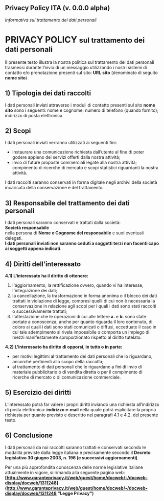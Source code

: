 ## Privacy Policy ITA (v. 0.0.0 alpha)

*Informativa sul trattamento dei dati personali* 

# PRIVACY POLICY <small>sul trattamento dei dati personali</small>

Il presente testo illustra la nostra politica sul trattamento dei dati personali trasmessi durante l’invio di un messaggio utilizzando i nostri sistemi di contatto e/o prenotazione presenti sul sito: **URL sito** (denominato di seguito **nome sito**)

## 1) Tipologia dei dati raccolti

I dati personali inviati attraverso i moduli di contatto presenti sul sito **nome sito** sono i seguenti: nome e cognome; numero di telefono (quando fornito); indirizzo di posta elettronica.

## 2) Scopi

I dati personali inviati verranno utilizzati ai seguenti fini: 
* instaurare una comunicazione richiesta dall’utente al fine di poter godere appieno dei servizi offerti dalla nostra attività; 
* invio di future proposte commerciali legate alla nostra attività; compimento di ricerche di mercato e scopi statistici riguardanti la nostra attività. 

I dati raccolti saranno conservati in forma digitale negli archivi della società incaricata della conservazione e del trattamento.

## 3) Responsabile del trattamento dei dati personali

I dati personali saranno conservati e trattati dalla società:  
**Società responsabile**  
nella persona di **Nome e Cognome del responsabile** e suoi eventuali delegati.  
**I dati personali inviati non saranno ceduti a soggetti terzi non facenti capo ai soggetti appena indicati.**

## 4) Diritti dell’interessato

**4.1) L’interessato ha il diritto di ottenere:**

1.  l'aggiornamento, la rettificazione ovvero, quando vi ha interesse, l'integrazione dei dati;
2.  la cancellazione, la trasformazione in forma anonima o il blocco dei dati trattati in violazione di legge, compresi quelli di cui non è necessaria la conservazione in relazione agli scopi per i quali i dati sono stati raccolti o successivamente trattati;
3.  l'attestazione che le operazioni di cui alle lettere **a.** e **b.** sono state portate a conoscenza, anche per quanto riguarda il loro contenuto, di coloro ai quali i dati sono stati comunicati o diffusi, eccettuato il caso in cui tale adempimento si rivela impossibile o comporta un impiego di mezzi manifestamente sproporzionato rispetto al diritto tutelato.

**4.2) L'interessato ha diritto di opporsi, in tutto o in parte:**

*   per motivi legittimi al trattamento dei dati personali che lo riguardano, ancorché pertinenti allo scopo della raccolta;
*   al trattamento di dati personali che lo riguardano a fini di invio di materiale pubblicitario o di vendita diretta o per il compimento di ricerche di mercato o di comunicazione commerciale.

## 5) Esercizio dei diritti

L’interessato potrà far valere i propri diritti inviando una richiesta all’indirizzo di posta elettronica: **indirizzo e-mail** nella quale potrà esplicitare la propria richiesta per quanto previsto e descritto nei paragrafi 4.1 e 4.2\. del presente testo.

## 6) Conclusione

I dati personali da noi raccolti saranno trattati e conservati secondo le modalità previste dalla legge italiana e precisamente secondo il **Decreto legislativo 30 giugno 2003, n. 196 (e successivi aggiornamenti)**.

Per una più approfondita conoscenza delle norme legislative italiane attualmente in vigore, si rimanda alla seguente pagina web: **[http://www.garanteprivacy.it/web/guest/home/docweb/-/docweb-display/docweb/1311248](http://www.garanteprivacy.it/web/guest/home/docweb/-/docweb-display/docweb/1311248 "Legge Privacy")**
